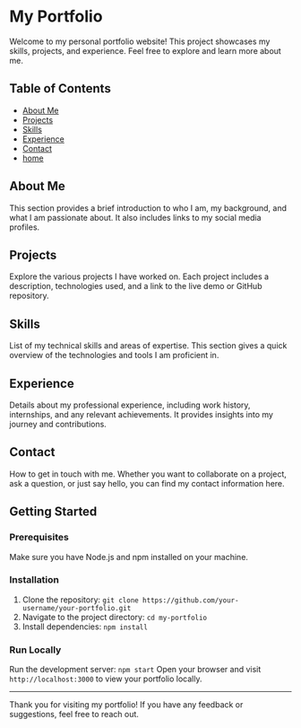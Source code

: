 # My Portfolio

Welcome to my personal portfolio website! This project showcases my skills, projects, and experience. Feel free to explore and learn more about me.

## Table of Contents
- [About Me](#components/about-me)
- [Projects](#components/projects)
- [Skills](#components/skills)
- [Experience](#components/experience)
- [Contact](#components/contact)
- [home](#components/home)

## About Me
This section provides a brief introduction to who I am, my background, and what I am passionate about. It also includes links to my social media profiles.

## Projects
Explore the various projects I have worked on. Each project includes a description, technologies used, and a link to the live demo or GitHub repository.

## Skills
List of my technical skills and areas of expertise. This section gives a quick overview of the technologies and tools I am proficient in.

## Experience
Details about my professional experience, including work history, internships, and any relevant achievements. It provides insights into my journey and contributions.

## Contact
How to get in touch with me. Whether you want to collaborate on a project, ask a question, or just say hello, you can find my contact information here.

## Getting Started
### Prerequisites
Make sure you have Node.js and npm installed on your machine.

### Installation
1. Clone the repository: `git clone https://github.com/your-username/your-portfolio.git`
2. Navigate to the project directory: `cd my-portfolio`
3. Install dependencies: `npm install`

### Run Locally
Run the development server: `npm start`
Open your browser and visit `http://localhost:3000` to view your portfolio locally.



---

Thank you for visiting my portfolio! If you have any feedback or suggestions, feel free to reach out.
